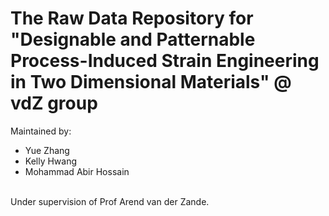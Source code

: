 # The Raw Data Repository for "Designable and Patternable Process-Induced Strain Engineering in Two Dimensional Materials" @ vdZ group
Maintained by:
- Yue Zhang
- Kelly Hwang
- Mohammad Abir Hossain

<br>Under supervision of Prof Arend van der Zande.
